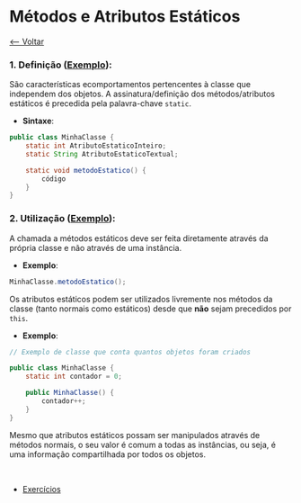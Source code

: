 # Métodos e Atributos Estáticos
[<-- Voltar](../README.md)

### 1. Definição ([Exemplo](./Banco.java)):

São características ecomportamentos pertencentes à classe que independem dos objetos. A assinatura/definição dos métodos/atributos estáticos é precedida pela palavra-chave ```static```.

- **Sintaxe**:

```java
public class MinhaClasse {
    static int AtributoEstaticoInteiro;
    static String AtributoEstaticoTextual;

    static void metodoEstatico() {
        código
    }
}
```

### 2. Utilização ([Exemplo](./Static.java)):

A chamada a métodos estáticos deve ser feita diretamente através da própria classe e não através de uma instância.

- **Exemplo**:

```java
MinhaClasse.metodoEstatico();
```

Os atributos estáticos podem ser utilizados livremente nos métodos da classe (tanto normais como estáticos) desde que **não** sejam precedidos por ```this```.

- **Exemplo**:

```java
// Exemplo de classe que conta quantos objetos foram criados

public class MinhaClasse {
    static int contador = 0;

    public MinhaClasse() {
        contador++;
    }
}
```

Mesmo que atributos estáticos possam ser manipulados através de métodos normais, o seu valor é comum a todas as instâncias, ou seja, é uma informação compartilhada por todos os objetos.

<br>

- [Exercícios](./exercicios.md)